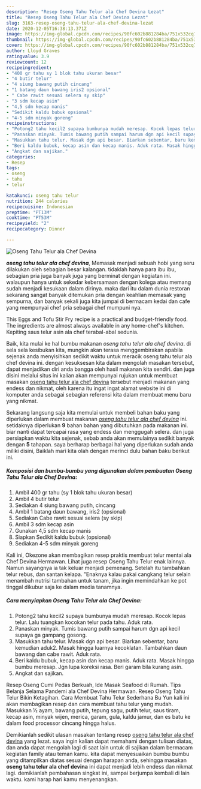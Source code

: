 ```yaml
---
description: "Resep Oseng Tahu Telur ala Chef Devina Lezat"
title: "Resep Oseng Tahu Telur ala Chef Devina Lezat"
slug: 3163-resep-oseng-tahu-telur-ala-chef-devina-lezat
date: 2020-12-05T16:38:13.371Z
image: https://img-global.cpcdn.com/recipes/90fc602b881284ba/751x532cq70/oseng-tahu-telur-ala-chef-devina-foto-resep-utama.jpg
thumbnail: https://img-global.cpcdn.com/recipes/90fc602b881284ba/751x532cq70/oseng-tahu-telur-ala-chef-devina-foto-resep-utama.jpg
cover: https://img-global.cpcdn.com/recipes/90fc602b881284ba/751x532cq70/oseng-tahu-telur-ala-chef-devina-foto-resep-utama.jpg
author: Lloyd Graves
ratingvalue: 3.9
reviewcount: 12
recipeingredient:
- "400 gr tahu sy 1 blok tahu ukuran besar"
- "4 butir telur"
- "4 siung bawang putih cincang"
- "1 batang daun bawang iris2 opsional"
- " Cabe rawit sesuai selera sy skip"
- "3 sdm kecap asin"
- "4,5 sdm kecap manis"
- "Sedikit kaldu bubuk opsional"
- "4-5 sdm minyak goreng"
recipeinstructions:
- "Potong2 tahu kecil2 supaya bumbunya mudah meresap. Kocok lepas telur. Lalu tuangkan kocokan telur pada tahu. Aduk rata."
- "Panaskan minyak. Tumis bawang putih sampai harum dgn api kecil supaya ga gampang gosong."
- "Masukkan tahu telur. Masak dgn api besar. Biarkan sebentar, baru kemudian aduk2. Masak hingga luarnya kecoklatan. Tambahkan daun bawang dan cabe rawit. Aduk rata."
- "Beri kaldu bubuk, kecap asin dan kecap manis. Aduk rata. Masak hingga bumbu meresap. Jgn lupa koreksi rasa. Beri garam bila kurang asin."
- "Angkat dan sajikan."
categories:
- Resep
tags:
- oseng
- tahu
- telur

katakunci: oseng tahu telur 
nutrition: 244 calories
recipecuisine: Indonesian
preptime: "PT13M"
cooktime: "PT53M"
recipeyield: "2"
recipecategory: Dinner

---
```



![Oseng Tahu Telur ala Chef Devina](https://img-global.cpcdn.com/recipes/90fc602b881284ba/751x532cq70/oseng-tahu-telur-ala-chef-devina-foto-resep-utama.jpg)

<b><i>oseng tahu telur ala chef devina</i></b>, Memasak menjadi sebuah hobi yang seru dilakukan oleh sebagian besar kalangan. tidaklah hanya para ibu ibu, sebagian pria juga banyak juga yang berminat dengan kegiatan ini. walaupun hanya untuk sekedar kebersamaan dengan kolega atau memang sudah menjadi kesukaan dalam dirinya. maka dari itu dalam dunia restoran sekarang sangat banyak ditemukan pria dengan keahlian memasak yang sempurna, dan banyak sekali juga kita jumpai di bermacam kedai dan cafe yang mempunyai chef pria sebagai chef mumpuni nya.

This Eggs and Tofu Stir Fry recipe is a practical and budget-friendly food. The ingredients are almost always available in any home-chef&#39;s kitchen. Kepiting saus telur asin ala chef terabal-abal sedunia.

Baik, kita mulai ke hal bumbu makanan <i>oseng tahu telur ala chef devina</i>. di sela sela kesibukan kita, mungkin akan terasa menggembirakan apabila sejenak anda menyisihkan sedikit waktu untuk meracik oseng tahu telur ala chef devina ini. dengan kesuksesan kita dalam mengolah masakan tersebut, dapat menjadikan diri anda bangga oleh hasil makanan kita sendiri. dan juga disini melalui situs ini kalian akan mempunyai rujukan untuk membuat masakan <u>oseng tahu telur ala chef devina</u> tersebut menjadi makanan yang endess dan nikmat, oleh karena itu ingat ingat alamat website ini di komputer anda sebagai sebagian referensi kita dalam membuat menu baru yang nikmat.


Sekarang langsung saja kita memulai untuk membeli bahan baku yang diperlukan dalam membuat makanan <u><i>oseng tahu telur ala chef devina</i></u> ini. setidaknya diperlukan <b>9</b> bahan bahan yang dibutuhkan pada makanan ini. biar nanti dapat tercapai rasa yang endess dan menggugah selera. dan juga persiapkan waktu kita sejenak, sebab anda akan memulainya sedikit banyak dengan <b>5</b> tahapan. saya berharap berbagai hal yang diperlukan sudah anda miliki disini, Baiklah mari kita olah dengan merinci dulu bahan baku berikut ini.

<!--inarticleads1-->

##### Komposisi dan bumbu-bumbu yang digunakan dalam pembuatan Oseng Tahu Telur ala Chef Devina:

1. Ambil 400 gr tahu (sy 1 blok tahu ukuran besar)
1. Ambil 4 butir telur
1. Sediakan 4 siung bawang putih, cincang
1. Ambil 1 batang daun bawang, iris2 (opsional)
1. Sediakan  Cabe rawit sesuai selera (sy skip)
1. Ambil 3 sdm kecap asin
1. Gunakan 4,5 sdm kecap manis
1. Siapkan Sedikit kaldu bubuk (opsional)
1. Sediakan 4-5 sdm minyak goreng


Kali ini, Okezone akan membagikan resep praktis membuat telur mentai ala Chef Devina Hermawan. Lihat juga resep Oseng Tahu Telur enak lainnya. Namun sayangnya ia tak keluar menjadi pemenang. Setelah itu tambahkan telur rebus, dan santan kelapa. &#34;Enaknya kalau pakai cangkang telur selain menambah nutrisi tambahan untuk tanam, jika ingin memindahkan ke pot tinggal dikubur saja ke dalam media tanamnya. 

<!--inarticleads2-->

##### Cara menyiapkan Oseng Tahu Telur ala Chef Devina:

1. Potong2 tahu kecil2 supaya bumbunya mudah meresap. Kocok lepas telur. Lalu tuangkan kocokan telur pada tahu. Aduk rata.
1. Panaskan minyak. Tumis bawang putih sampai harum dgn api kecil supaya ga gampang gosong.
1. Masukkan tahu telur. Masak dgn api besar. Biarkan sebentar, baru kemudian aduk2. Masak hingga luarnya kecoklatan. Tambahkan daun bawang dan cabe rawit. Aduk rata.
1. Beri kaldu bubuk, kecap asin dan kecap manis. Aduk rata. Masak hingga bumbu meresap. Jgn lupa koreksi rasa. Beri garam bila kurang asin.
1. Angkat dan sajikan.


Resep Oseng Cumi Pedas Berkuah, Ide Masak Seafood di Rumah. Tips Belanja Selama Pandemi ala Chef Devina Hermawan. Resep Oseng Tahu Telur Bikin Ketagihan. Cara Membuat Tahu Telur Sederhana Bu Yun kali ini akan membagikan resep dan cara membuat tahu telur yang mudah. Masukkan ½ ayam, bawang putih, tepung sagu, putih telur, saus tiram, kecap asin, minyak wijen, merica, garam, gula, kaldu jamur, dan es batu ke dalam food processor cincang hingga halus. 

Demikianlah sedikit ulasan masakan tentang resep <u>oseng tahu telur ala chef devina</u> yang lezat. saya ingin kalian dapat memahami dengan tulisan diatas, dan anda dapat mengolah lagi di saat lain untuk di sajikan dalam bermacam kegiatan family atau teman kamu. kita dapat menyesuaikan bumbu bumbu yang ditampilkan diatas sesuai dengan harapan anda, sehingga masakan <b>oseng tahu telur ala chef devina</b> ini dapat menjadi lebih endess dan nikmat lagi. demikianlah pembahasan singkat ini, sampai berjumpa kembali di lain waktu. kami harap hari kamu menyenangkan.
